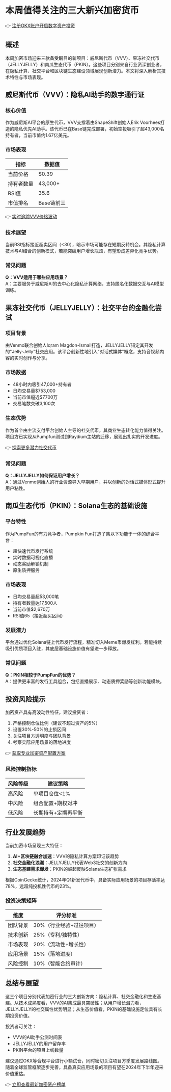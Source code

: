 # 本周值得关注的三大新兴加密货币

👉 [注册OKX账户开启数字资产投资](https://bit.ly/okx_welcome)

## 概述
本周加密市场迎来三款备受瞩目的新项目：威尼斯代币（VVV）、果冻社交代币（JELLYJELLY）和南瓜生态代币（PKIN）。这些项目分别来自行业资深创业者，在隐私计算、社交平台和区块链生态建设领域展现创新潜力。本文将深入解析其技术特性与市场表现。

## 威尼斯代币（VVV）：隐私AI助手的数字通行证

### 核心价值
作为威尼斯AI平台的原生代币，VVV支撑着由ShapeShift创始人Erik Voorhees打造的隐私优先AI助手。该代币已在Base链完成部署，初始空投吸引了超43,000名持有者，当前市值约1.67亿美元。

### 市场表现
| 指标         | 数据值        |
|--------------|-------------|
| 当前价格     | $0.39       |
| 持有者数量   | 43,000+     |
| RSI值        | 35.6        |
| 市值排名     | Base链前三   |

👉 [实时追踪VVV价格波动](https://bit.ly/okx_welcome)

### 技术展望
当前RSI指标接近超卖区间（<30），暗示市场可能存在短期反转机会。其隐私计算技术与AI结合的创新模式，若能突破用户增长瓶颈，有望形成差异化竞争优势。

### 常见问题
**Q：VVV适用于哪些应用场景？**  
A：主要服务于威尼斯AI的去中心化隐私计算网络，支持匿名化数据交互与AI模型训练。

## 果冻社交代币（JELLYJELLY）：社交平台的金融化尝试

### 项目背景
由Venmo联合创始人Iqram Magdon-Ismail打造，JELLYJELLY锚定其开发的"Jelly-Jelly"社交应用。该平台创新性地引入"对话式媒体"概念，支持音视频内容的实时创作与分享。

### 市场数据
- 48小时内吸引47,000+持有者
- 日均交易量$753,000
- 当前市值逼近$7700万
- 交易笔数突破3,100次

### 生态优势
作为首个由主流支付平台创始人主导的社交代币，其商业生态转化能力值得关注。项目方已实现从Pumpfun测试到Raydium主站的迁移，展现出扎实的开发进度。

👉 [探索更多潜力社交代币](https://bit.ly/okx_welcome)

### 常见问题
**Q：JELLYJELLY如何保证用户增长？**  
A：通过Venmo创始人的行业资源导入早期用户，并以创新的对话式媒体形式提升用户粘性。

## 南瓜生态代币（PKIN）：Solana生态的基础设施

### 平台特性
作为PumpFun的有力竞争者，Pumpkin Fun打造了集以下功能于一体的综合平台：
- 超快速代币发行系统
- 实时数据可视化直播
- 动态奖励解锁机制
- 原生质押服务

### 市场表现
- 日均交易量超53,000笔
- 持有者数量达17,500人
- 当前市值$2,670万
- RSI值65（接近超买区间）

### 发展潜力
平台通过优化Solana链上代币发行流程，精准切入Meme币爆发红利。若能持续吸引优质项目入驻，其底层基础设施价值有望进一步释放。

### 常见问题
**Q：PKIN相较于PumpFun的优势？**  
A：提供更丰富的发行工具组合，包括直播展示、动态质押奖励等创新功能模块。

## 投资风险提示
加密资产具有高波动性特征，建议投资者：
1. 严格控制仓位比例（建议不超过资产的5%）
2. 设置30%-50%的止损区间
3. 关注项目方透明度与团队背景
4. 考察实际应用场景的落地进度

👉 [获取专业加密资产配置方案](https://bit.ly/okx_welcome)

### 风险控制指标
| 风险等级 | 建议策略                |
|----------|-------------------------|
| 高风险   | 单项目仓位<1%           |
| 中风险   | 组合配置+期权对冲       |
| 低风险   | 长期持有+定期再平衡     |

## 行业发展趋势
当前加密市场呈现三大特征：
1. **AI+区块链融合加速**：VVV的隐私计算方案印证该趋势
2. **社交金融化浪潮**：JELLYJELLY代表Web3社交的创新方向
3. **生态基建需求爆发**：PKIN的崛起反映Solana生态扩张需求

根据CoinGecko统计，2024年Q1新发代币中，具备实际应用场景的项目存活率达78%，远超纯投机性代币的23%。

### 投资决策矩阵
| 维度         | 评分标准                  |
|--------------|---------------------------|
| 团队背景     | 30%（行业经验+过往项目）  |
| 技术创新     | 25%（专利/独特性）        |
| 市场表现     | 20%（流动性+增长性）      |
| 应用场景     | 15%（落地进度）           |
| 风险控制     | 10%（智能合约审计）       |

## 总结与展望
这三个项目分别代表加密行业的三大创新方向：隐私计算、社交金融化和生态基建。从技术成熟度看，VVV的AI集成最具突破性；从用户增长潜力看，JELLYJELLY的社交属性优势明显；从生态价值看，PKIN的基础设施定位具有长期投资价值。

投资者可关注：
- VVV的AI助手公测时间表
- JELLYJELLY的用户留存率
- PKIN平台的项目上线数量

建议通过OKX等合规平台进行小额试仓，同时密切关注项目方季度发展路线图。随着全球监管框架逐步完善，具备真实应用场景的项目有望在2024年下半年迎来价值重估。

👉 [立即查看最新加密资产榜单](https://bit.ly/okx_welcome)